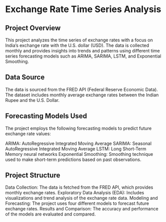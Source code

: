 # Exchange Rate Time Series Analysis
## Project Overview
This project analyzes the time series of exchange rates with a focus on India’s exchange rate with the U.S. dollar (USD). The data is collected monthly and provides insights into trends and patterns using different time series forecasting models such as ARIMA, SARIMA, LSTM, and Exponential Smoothing.

## Data Source
The data is sourced from the FRED API (Federal Reserve Economic Data). The dataset includes monthly average exchange rates between the Indian Rupee and the U.S. Dollar.

## Forecasting Models Used
The project employs the following forecasting models to predict future exchange rate values:

ARIMA: AutoRegressive Integrated Moving Average
SARIMA: Seasonal AutoRegressive Integrated Moving Average
LSTM: Long Short-Term Memory neural networks
Exponential Smoothing: Smoothing technique used to make short-term predictions based on past observations.

## Project Structure
Data Collection: The data is fetched from the FRED API, which provides monthly exchange rates.
Exploratory Data Analysis (EDA): Includes visualizations and trend analysis of the exchange rate data.
Modeling and Forecasting: The project uses four different models to forecast future exchange rates.
Results and Comparison: The accuracy and performance of the models are evaluated and compared.
